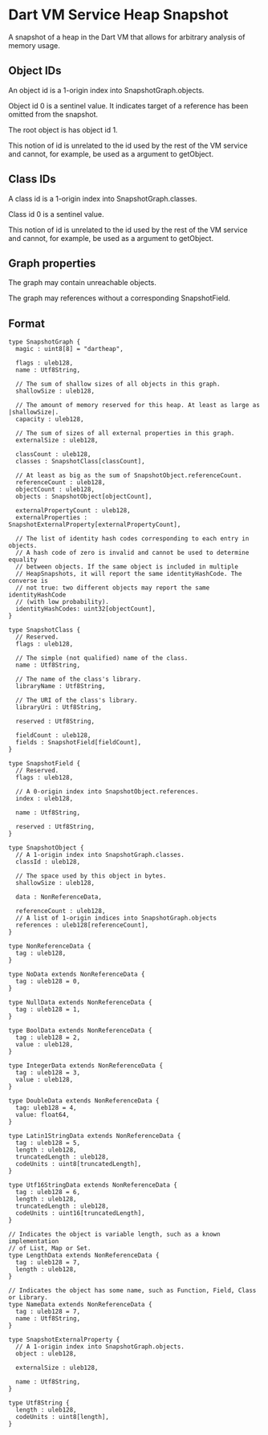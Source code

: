 # Dart VM Service Heap Snapshot

A snapshot of a heap in the Dart VM that allows for arbitrary analysis of memory usage.

## Object IDs

An object id is a 1-origin index into SnapshotGraph.objects.

Object id 0 is a sentinel value. It indicates target of a reference has been omitted from the snapshot.

The root object is has object id 1.

This notion of id is unrelated to the id used by the rest of the VM service and cannot, for example, be used as a argument to getObject.

## Class IDs

A class id is a 1-origin index into SnapshotGraph.classes.

Class id 0 is a sentinel value.

This notion of id is unrelated to the id used by the rest of the VM service and cannot, for example, be used as a argument to getObject.

## Graph properties

The graph may contain unreachable objects.

The graph may references without a corresponding SnapshotField.

## Format

```
type SnapshotGraph {
  magic : uint8[8] = "dartheap",

  flags : uleb128,
  name : Utf8String,

  // The sum of shallow sizes of all objects in this graph.
  shallowSize : uleb128,

  // The amount of memory reserved for this heap. At least as large as |shallowSize|.
  capacity : uleb128,

  // The sum of sizes of all external properties in this graph.
  externalSize : uleb128,

  classCount : uleb128,
  classes : SnapshotClass[classCount],

  // At least as big as the sum of SnapshotObject.referenceCount.
  referenceCount : uleb128,
  objectCount : uleb128,
  objects : SnapshotObject[objectCount],

  externalPropertyCount : uleb128,
  externalProperties : SnapshotExternalProperty[externalPropertyCount],

  // The list of identity hash codes corresponding to each entry in objects.
  // A hash code of zero is invalid and cannot be used to determine equality
  // between objects. If the same object is included in multiple
  // HeapSnapshots, it will report the same identityHashCode. The converse is
  // not true: two different objects may report the same identityHashCode
  // (with low probability).
  identityHashCodes: uint32[objectCount],
}
```

```
type SnapshotClass {
  // Reserved.
  flags : uleb128,

  // The simple (not qualified) name of the class.
  name : Utf8String,

  // The name of the class's library.
  libraryName : Utf8String,

  // The URI of the class's library.
  libraryUri : Utf8String,

  reserved : Utf8String,

  fieldCount : uleb128,
  fields : SnapshotField[fieldCount],
}
```

```
type SnapshotField {
  // Reserved.
  flags : uleb128,

  // A 0-origin index into SnapshotObject.references.
  index : uleb128,

  name : Utf8String,

  reserved : Utf8String,
}
```

```
type SnapshotObject {
  // A 1-origin index into SnapshotGraph.classes.
  classId : uleb128,

  // The space used by this object in bytes.
  shallowSize : uleb128,

  data : NonReferenceData,

  referenceCount : uleb128,
  // A list of 1-origin indices into SnapshotGraph.objects
  references : uleb128[referenceCount],
}
```

```
type NonReferenceData {
  tag : uleb128,
}

type NoData extends NonReferenceData {
  tag : uleb128 = 0,
}

type NullData extends NonReferenceData {
  tag : uleb128 = 1,
}

type BoolData extends NonReferenceData {
  tag : uleb128 = 2,
  value : uleb128,
}

type IntegerData extends NonReferenceData {
  tag : uleb128 = 3,
  value : uleb128,
}

type DoubleData extends NonReferenceData {
  tag: uleb128 = 4,
  value: float64,
}

type Latin1StringData extends NonReferenceData {
  tag : uleb128 = 5,
  length : uleb128,
  truncatedLength : uleb128,
  codeUnits : uint8[truncatedLength],
}

type Utf16StringData extends NonReferenceData {
  tag : uleb128 = 6,
  length : uleb128,
  truncatedLength : uleb128,
  codeUnits : uint16[truncatedLength],
}

// Indicates the object is variable length, such as a known implementation
// of List, Map or Set.
type LengthData extends NonReferenceData {
  tag : uleb128 = 7,
  length : uleb128,
}

// Indicates the object has some name, such as Function, Field, Class or Library.
type NameData extends NonReferenceData {
  tag : uleb128 = 7,
  name : Utf8String,
}
```

```
type SnapshotExternalProperty {
  // A 1-origin index into SnapshotGraph.objects.
  object : uleb128,

  externalSize : uleb128,

  name : Utf8String,
}
```

```
type Utf8String {
  length : uleb128,
  codeUnits : uint8[length],
}
```
